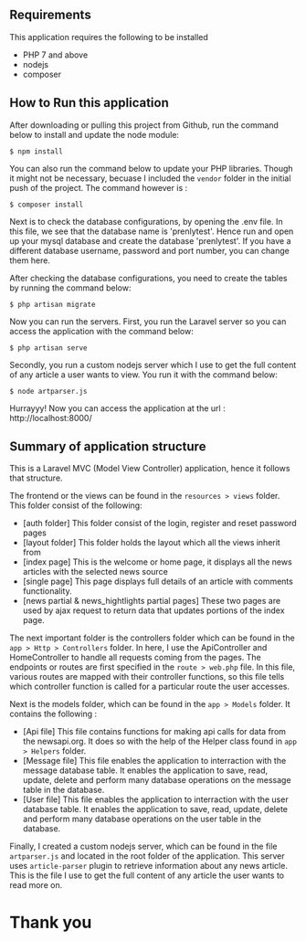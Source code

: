 ## Requirements
This application requires the following to be installed
- PHP 7 and above
- nodejs
- composer

## How to Run this application
After downloading or pulling this project from Github, run the command below to install and update
the node module:

`$ npm install`

You can also run the command below to update your PHP libraries. Though it might not be necessary, becuase I included the `vendor` folder in the initial push of the project. The command however is : 

`$ composer install`

Next is to check the database configurations, by opening the .env file. In this file, we see that the database name is 'prenlytest'. Hence run and open up your mysql database and create the database 'prenlytest'. If you have a different database username, password and port number, you can change them here.

After checking the database configurations, you need to create the tables by running the command below:

`$ php artisan migrate`

Now you can run the servers. First, you run the Laravel server so you can access the application with the command below:

`$ php artisan serve`

Secondly, you run a custom nodejs server which I use to get the full content of any article a user wants to view. You run it with the command below:

`$ node artparser.js`

Hurrayyy! Now you can access the application at the url : http://localhost:8000/


## Summary of application structure
This is a Laravel MVC (Model View Controller) application, hence it follows that structure.

The frontend or the views can be found in the `resources > views` folder. This folder consist of the following: 
- [auth folder] This folder consist of the login, register and reset password pages
- [layout folder] This folder holds the layout which all the views inherit from
- [index page] This is the welcome or home page, it displays all the news articles with the selected news source
- [single page] This page displays full details of an article with comments functionality.
- [news partial & news_hightlights partial pages] These two pages are used by ajax request to return data that updates portions of the index page.

The next important folder is the controllers folder which can be found in the `app > Http > Controllers` folder. In here, I use the ApiController and HomeController to handle all requests coming from the pages. The endpoints or routes are first specified in the `route > web.php` file. In this file, various routes are mapped with their controller functions, so this file tells which controller function is called for a particular route the user accesses.

Next is the models folder, which can be found in the `app > Models` folder. It contains the following :
- [Api file] This file contains functions for making api calls for data from the newsapi.org. It does so with the help of the Helper class found in `app > Helpers` folder.
- [Message file] This file enables the application to interraction with the message database table. It enables the application to save, read, update, delete and perform many database operations on the message table in the database.
- [User file] This file enables the application to interraction with the user database table. It enables the application to save, read, update, delete and perform many database operations on the user table in the database.

Finally, I created a custom nodejs server, which can be found in the file `artparser.js` and located in the root folder of the application. This server uses `article-parser` plugin to retrieve information about any news article. This is the file I use to get the full content of any article the user wants to read more on.

# Thank you